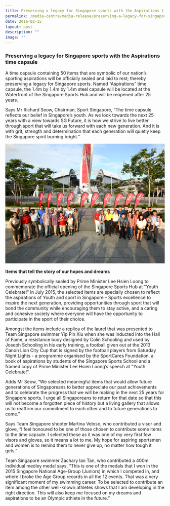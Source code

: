 ```yaml
---
title: Preserving a legacy for Singapore sports with the Aspirations time capsule
permalink: /media-centre/media-release/preserving-a-legacy-for-singapore-sports-with-the-aspirations-time/
date: 2016-02-15
layout: post
description: ""
image: ""
---
```

### **Preserving a legacy for Singapore sports with the Aspirations time capsule**
A time capsule containing 50 items that are symbolic of our nation’s sporting aspirations will be officially sealed and laid to rest; thereby preserving a legacy for Singapore sports. Named “Aspirations” time capsule, the 1.4m by 1.4m by 1.4m steel capsule will be located at the Waterfront of the Singapore Sports Hub and will be reopened after 25 years.  
  
Says Mr Richard Seow, Chairman, Sport Singapore, “The time capsule reflects our belief in Singapore’s youth. As we look towards the next 25 years with a view towards SG Future, it is how we strive to live better through sport that will take us forward with each new generation. And it is with grit, strength and determination that each generation will quietly keep the Singapore spirit burning bright.”

![](/images/Media%20Centre/Media%20Release/2016/February/Donors%20and%20sports%20pioneers%20at%20time%20capsule%20unveiling%20event%20800x600.jpeg)

**Items that tell the story of our hopes and dreams**

Previously symbolically sealed by Prime Minister Lee Hsien Loong to commemorate the official opening of the Singapore Sports Hub at "Youth Celebrate!" in July 2015, the selected items are specially chosen to reflect the aspirations of Youth and sport in Singapore – Sports excellence to inspire the next generation, providing opportunities through sport that will bond the community while encouraging them to stay active, and a caring and cohesive society where everyone will have the opportunity to participate in the sport of their choice.  
  
Amongst the items include a replica of the laurel that was presented to Team Singapore swimmer Yip Pin Xiu when she was inducted into the Hall of Fame, a resistance buoy designed by Colin Schooling and used by Joseph Schooling in his early training, a football given out at the 2013 Canon Lion City Cup that is signed by the football players from Saturday Night Lights - a programme organised by the SportCares Foundation, a book of aspirations by students of the Singapore Sports School and a framed copy of Prime Minister Lee Hsien Loong’s speech at "Youth Celebrate!".  
  
Adds Mr Seow, “We selected meaningful items that would allow future generations of Singaporeans to better appreciate our past achievements and to celebrate the progress that we will be making in the next 25 years for Singapore sports. I urge all Singaporeans to return for that date so that this will not become a forgotten piece of history but a living gallery that allows us to reaffirm our commitment to each other and to future generations to come.”  
  
Says Team Singapore shooter Martina Veloso, who contributed a visor and glove, “I feel honoured to be one of those chosen to contribute some items to the time capsule. I selected these as it was one of my very first few visors and gloves, so it means a lot to me. My hope for aspiring sportsmen and women is to remind them to never give up, no matter how tough it gets.”  
  
Team Singapore swimmer Zachary Ian Tan, who contributed a 400m individual medley medal says, “This is one of the medals that I won in the 2015 Singapore National Age-Group (Juniors) in which I competed in, and where I broke the Age Group records in all the 12 events. That was a very significant moment of my swimming career. To be selected to contribute an item among the other well-known athletes shows that I am developing in the right direction. This will also keep me focused on my dreams and aspirations to be an Olympic athlete in the future.”